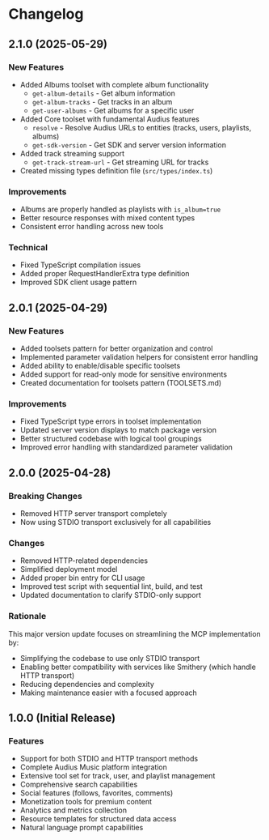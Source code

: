 # Changelog

## 2.1.0 (2025-05-29)

### New Features
- Added Albums toolset with complete album functionality
  - `get-album-details` - Get album information
  - `get-album-tracks` - Get tracks in an album
  - `get-user-albums` - Get albums for a specific user
- Added Core toolset with fundamental Audius features
  - `resolve` - Resolve Audius URLs to entities (tracks, users, playlists, albums)
  - `get-sdk-version` - Get SDK and server version information
- Added track streaming support
  - `get-track-stream-url` - Get streaming URL for tracks
- Created missing types definition file (`src/types/index.ts`)

### Improvements
- Albums are properly handled as playlists with `is_album=true`
- Better resource responses with mixed content types
- Consistent error handling across new tools

### Technical
- Fixed TypeScript compilation issues
- Added proper RequestHandlerExtra type definition
- Improved SDK client usage pattern

## 2.0.1 (2025-04-29)

### New Features
- Added toolsets pattern for better organization and control
- Implemented parameter validation helpers for consistent error handling
- Added ability to enable/disable specific toolsets
- Added support for read-only mode for sensitive environments
- Created documentation for toolsets pattern (TOOLSETS.md)

### Improvements
- Fixed TypeScript type errors in toolset implementation
- Updated server version displays to match package version
- Better structured codebase with logical tool groupings
- Improved error handling with standardized parameter validation

## 2.0.0 (2025-04-28)

### Breaking Changes
- Removed HTTP server transport completely
- Now using STDIO transport exclusively for all capabilities

### Changes
- Removed HTTP-related dependencies
- Simplified deployment model
- Added proper bin entry for CLI usage
- Improved test script with sequential lint, build, and test
- Updated documentation to clarify STDIO-only support

### Rationale
This major version update focuses on streamlining the MCP implementation by:
- Simplifying the codebase to use only STDIO transport
- Enabling better compatibility with services like Smithery (which handle HTTP transport)
- Reducing dependencies and complexity
- Making maintenance easier with a focused approach

## 1.0.0 (Initial Release)

### Features
- Support for both STDIO and HTTP transport methods
- Complete Audius Music platform integration
- Extensive tool set for track, user, and playlist management
- Comprehensive search capabilities
- Social features (follows, favorites, comments)
- Monetization tools for premium content
- Analytics and metrics collection
- Resource templates for structured data access
- Natural language prompt capabilities